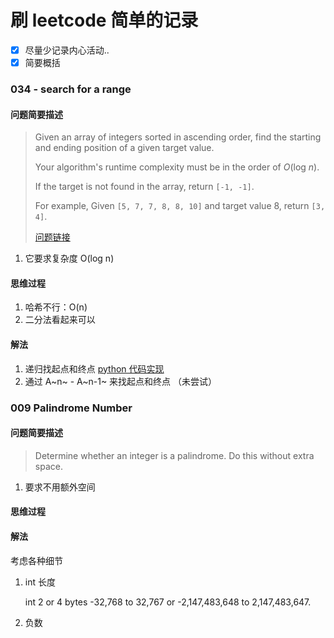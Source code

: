 # 刷 leetcode 简单的记录

- [x] 尽量少记录内心活动..
- [x] 简要概括

### 034 - search for a range

####  问题简要描述

> Given an array of integers sorted in ascending order, find the starting and ending position of a given target value.
>
> Your algorithm's runtime complexity must be in the order of *O*(log *n*).
>
> If the target is not found in the array, return `[-1, -1]`.
>
> For example,
> Given `[5, 7, 7, 8, 8, 10]` and target value 8,
> return `[3, 4]`.
>
>  [问题链接](https://leetcode.com/problems/search-for-a-range/)

1. 它要求复杂度 O(log n)

#### 思维过程

1. 哈希不行：O(n)
2. 二分法看起来可以

#### 解法

1. 递归找起点和终点 [python 代码实现](https://github.com/cosven/pat_play/blob/2f682e7c8415ebd051bae08513031750655247c9/leetcode/034.py)
2. 通过 A~n~ - A~n-1~ 来找起点和终点 （未尝试）


### 009 Palindrome Number

#### 问题简要描述

>  Determine whether an integer is a palindrome. Do this without extra space.

1. 要求不用额外空间

#### 思维过程

#### 解法

考虑各种细节

1. int 长度

   int	2 or 4 bytes	-32,768 to 32,767 or -2,147,483,648 to 2,147,483,647.

2. 负数